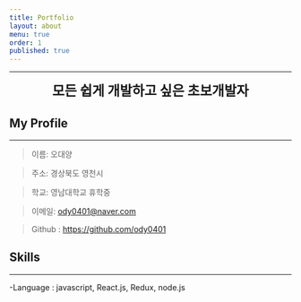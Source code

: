 ```yaml
---
title: Portfolio
layout: about
menu: true
order: 1
published: true
---
```


* * *
<center>
<span style=
"font-size:170%;
font-weight:bold">
모든 쉽게 개발하고 싶은 초보개발자
</span>
</center>

## My Profile
---
> 이름: 오대양

> 주소: 경상북도 영천시

> 학교: 영남대학교 휴학중

> 이메일: ody0401@naver.com

> Github : <a href="https://github.com/ody0401">https://github.com/ody0401</a>

## Skills
---
-Language : javascript, React.js, Redux, node.js